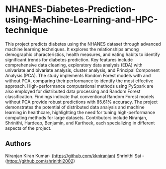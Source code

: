 # NHANES-Diabetes-Prediction-using-Machine-Learning-and-HPC-technique
This project predicts diabetes using the NHANES dataset through advanced machine learning techniques. It explores the relationships among demographic characteristics, health measures, and eating habits to identify significant trends for diabetes prediction. Key features include comprehensive data cleaning, exploratory data analysis (EDA) with univariate and bivariate analysis, cluster analysis, and Principal Component Analysis (PCA). The study implements Random Forest models with and without PCA, comparing their performance to identify the most effective approach. High-performance computational methods using PySpark are also employed for distributed data processing and Random Forest classification. Findings indicate that conventional Random Forest models without PCA provide robust predictions with 85.61% accuracy. The project demonstrates the potential of distributed data analysis and machine learning in healthcare, highlighting the need for tuning high-performance computing methods for large datasets. Contributors include Niranjan, Shrinithi, Hardeep, Benjamin, and Kartheek, each specializing in different aspects of the project.


## Authors

Niranjan Kiran Kumar- (https://github.com/kkniranjan)
Shrinithi Sai - (https://github.com/shrinithi2002)
